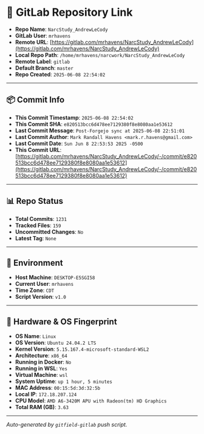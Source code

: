 # 🔗 GitLab Repository Link

- **Repo Name**: `NarcStudy_AndrewLeCody`
- **GitLab User**: `mrhavens`
- **Remote URL**: [https://gitlab.com/mrhavens/NarcStudy_AndrewLeCody](https://gitlab.com/mrhavens/NarcStudy_AndrewLeCody)
- **Local Repo Path**: `/home/mrhavens/narcwork/NarcStudy_AndrewLeCody`
- **Remote Label**: `gitlab`
- **Default Branch**: `master`
- **Repo Created**: `2025-06-08 22:54:02`

---

## 📦 Commit Info

- **This Commit Timestamp**: `2025-06-08 22:54:02`
- **This Commit SHA**: `e820513bcc6d478ee7129380f8e8080aa1e53612`
- **Last Commit Message**: `Post-Forgejo sync at 2025-06-08 22:51:01`
- **Last Commit Author**: `Mark Randall Havens <mark.r.havens@gmail.com>`
- **Last Commit Date**: `Sun Jun 8 22:53:53 2025 -0500`
- **This Commit URL**: [https://gitlab.com/mrhavens/NarcStudy_AndrewLeCody/-/commit/e820513bcc6d478ee7129380f8e8080aa1e53612](https://gitlab.com/mrhavens/NarcStudy_AndrewLeCody/-/commit/e820513bcc6d478ee7129380f8e8080aa1e53612)

---

## 📊 Repo Status

- **Total Commits**: `1231`
- **Tracked Files**: `159`
- **Uncommitted Changes**: `No`
- **Latest Tag**: `None`

---

## 🧽 Environment

- **Host Machine**: `DESKTOP-E5SGI58`
- **Current User**: `mrhavens`
- **Time Zone**: `CDT`
- **Script Version**: `v1.0`

---

## 🧬 Hardware & OS Fingerprint

- **OS Name**: `Linux`
- **OS Version**: `Ubuntu 24.04.2 LTS`
- **Kernel Version**: `5.15.167.4-microsoft-standard-WSL2`
- **Architecture**: `x86_64`
- **Running in Docker**: `No`
- **Running in WSL**: `Yes`
- **Virtual Machine**: `wsl`
- **System Uptime**: `up 1 hour, 5 minutes`
- **MAC Address**: `00:15:5d:3d:32:5b`
- **Local IP**: `172.18.207.124`
- **CPU Model**: `AMD A6-3420M APU with Radeon(tm) HD Graphics`
- **Total RAM (GB)**: `3.63`

---

_Auto-generated by `gitfield-gitlab` push script._
